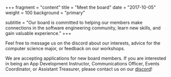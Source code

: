 +++
fragment = "content"
title = "Meet the board"
date = "2017-10-05"
weight = 100
background = "primary"

subtitle = "Our board is committed to helping our members make connections in the software engineering community, learn new skills, and gain valuable experience."
+++

Feel free to message us on the discord about our interests, advice for the computer science major, or feedback on our workshops. 

We are accepting applications for new board members. If you are interested in being an App Development Instructor, Communications Officer, Events Coordinator, or Assistant Treasurer, please contact us on our [discord](https://www.discord.gg/XCqJEbv)!